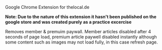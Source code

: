 Google Chrome Extension for thelocal.de

**Note: Due to the nature of this extension it hasn't been published on the google store and was created purely as a practice excercise**

Removes member & premuim paywall. Member articles disabled after 4 seconds of page load, premium article paywell disabled instantly although some content such as images may not load fully, in this case refresh page.
